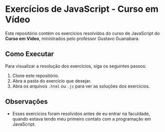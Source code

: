 # Exercícios de JavaScript - Curso em Vídeo

Este repositório contém os exercícios resolvidos do curso de JavaScript do **Curso em Vídeo**, ministrados pelo professor Gustavo Guanabara.

## Como Executar

Para visualizar a resolução dos exercícios, siga os seguintes passos:

1. Clone este repositório.
2. Abra a pasta do exercício que desejar.
3. Abra os arquivos `.html` ou `.js` para ver as soluções dos exercícios.

## Observações

- Esses exercícios foram resolvidos antes de eu entrar na faculdade, quando estava tendo meu primeiro contato com a programação em JavaScript.
